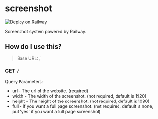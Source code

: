 # screenshot

[![Deploy on Railway](https://railway.app/button.svg)](https://railway.app/new/template?template=https%3A%2F%2Fgithub.com%2Fyukikaze-bot%2Fscreenshot)

Screenshot system powered by Railway.

## How do I use this?

> Base URL: /

### GET `/`

Query Parameters:

-   url - The url of the website. (required)
-   width - The width of the screenshot. (not required, default is 1920)
-   height - The height of the screenshot. (not required, default is 1080)
-   full - If you want a full page screenshot. (not required, default is none, put 'yes' if you want a full page screenshot)
